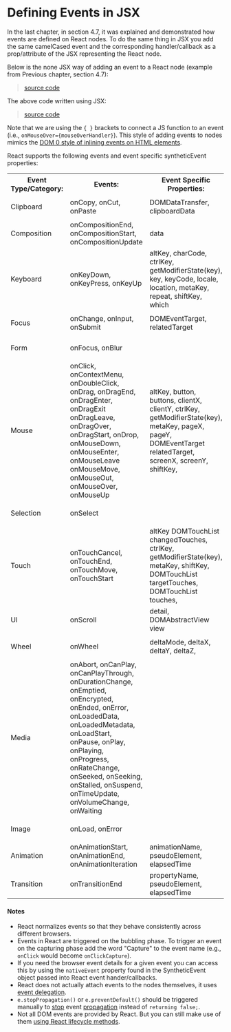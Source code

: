 # Defining Events in JSX

In the last chapter, in section 4.7, it was explained and demonstrated how events are defined on React nodes. To do the same thing in JSX you add the same camelCased event and the corresponding handler/callback as a prop/attribute of the JSX representing the React node.

Below is the none JSX way of adding an event to a React node (example from Previous chapter, section 4.7):

> [source code](https://jsfiddle.net/ct5acw2y/#tabs=js,result,html,resources)

The above code written using JSX:

> [source code](https://jsfiddle.net/tvmqwuu1/#tabs=js,result,html,resources)

Note that we are using the `{ }` brackets to connect a JS function to an event (i.e., `onMouseOver={mouseOverHandler}`). This style of adding events to nodes mimics the [DOM 0 style of inlining events on HTML elements](http://stackoverflow.com/questions/5642659/what-is-the-difference-between-dom-level-0-events-vs-dom-level-2-events).

React supports the following events and event specific syntheticEvent properties:

<table>
<tr>
<th>Event Type/Category:</th>
<th>Events:</th>
<th>Event Specific Properties:</th>
</tr>
  <tr>
  	<td><p>Clipboard</p></td>
    <td>onCopy, onCut, onPaste</td>
	<td>DOMDataTransfer, clipboardData</td>
  </tr>
  <tr>
  	<td><p>Composition</p></td>
    <td>onCompositionEnd, onCompositionStart, onCompositionUpdate</td>
	<td>data</td>
  </tr>
  <tr>
  	<td><p>Keyboard</p></td>
    <td>onKeyDown, onKeyPress, onKeyUp</td>
	<td>altKey,
charCode,
ctrlKey,
getModifierState(key),
key,
keyCode,
locale,
location,
metaKey,
repeat,
shiftKey,
which</td>
  </tr>
  <tr>
	  <td><p>Focus</p></td>
	<td>onChange, onInput, onSubmit</td>
  <td>DOMEventTarget,  relatedTarget</td>
  </tr>
  <tr>
	<td><p>Form</p></td>
  <td>onFocus, onBlur</td>
  <td></td>
  </tr>
  <tr>
	<td><p>Mouse</p></td>
  <td>onClick, onContextMenu, onDoubleClick, onDrag, onDragEnd, onDragEnter, onDragExit
onDragLeave, onDragOver, onDragStart, onDrop, onMouseDown, onMouseEnter, onMouseLeave
onMouseMove, onMouseOut, onMouseOver, onMouseUp</td>
  <td>altKey,
button,
buttons,
clientX,
clientY,
ctrlKey,
getModifierState(key),
metaKey,
pageX,
pageY,
DOMEventTarget relatedTarget,
screenX,
screenY,
shiftKey,
  </td>
  </tr>
  <tr>
  <td><p>Selection</p></td>
  <td>onSelect</td>
  <td></td>
  </tr>
  <tr>
  <td><p>Touch</p></td>
  <td>onTouchCancel, onTouchEnd, onTouchMove, onTouchStart</td>
  <td>
  altKey
  DOMTouchList changedTouches,
  ctrlKey,
  getModifierState(key),
  metaKey,
  shiftKey,
  DOMTouchList targetTouches,
  DOMTouchList touches,
  </td>
  </tr>
  <tr>
  <td><p>UI</p></td>
  <td>onScroll</td>
  <td>
  detail,
  DOMAbstractView view
  </td>
  </tr>
  <tr>
  <td><p>Wheel</p></td>
  <td>onWheel</td>
  <td>
  deltaMode,
  deltaX,
  deltaY,
  deltaZ,
  </td>
  </tr>

  <tr>
  <td><p>Media</p></td>
  <td>onAbort, onCanPlay, onCanPlayThrough, onDurationChange, onEmptied, onEncrypted, onEnded, onError, onLoadedData, onLoadedMetadata, onLoadStart, onPause, onPlay, onPlaying, onProgress, onRateChange, onSeeked, onSeeking, onStalled, onSuspend, onTimeUpdate, onVolumeChange, onWaiting</td>
  <td></td>
  </tr>

  <tr>
  <td><p>Image</p></td>
  <td>onLoad, onError</td>
  <td></td>
  </tr>

  <tr>
  <td><p>Animation</p></td>
  <td>onAnimationStart, onAnimationEnd, onAnimationIteration</td>
  <td>
  animationName,
  pseudoElement,
  elapsedTime
  </td>
  </tr>

  <tr>
  <td><p>Transition</p></td>
  <td>onTransitionEnd</td>
  <td>
  propertyName,
  pseudoElement,
  elapsedTime
  </td>
  </tr>

</table>



#### Notes

* React normalizes events so that they behave consistently across different browsers.
* Events in React are triggered on the bubbling phase. To trigger an event on the capturing phase add the word "Capture" to the event name (e.g., `onClick` would become `onClickCapture`).
* If you need the browser event details for a given event you can access this by using the `nativeEvent` property found in the SyntheticEvent object passed into React event hander/callbacks.
* React does not actually attach events to the nodes themselves, it uses [event delegation](http://domenlightenment.com/#11.14).
* `e.stopPropagation()` or `e.preventDefault()` should be triggered manually to [stop](http://domenlightenment.com/#11.9) event [propagation](http://domenlightenment.com/#11.10) instead of `returning false;`.
* Not all DOM events are provided by React. But you can still make use of them [using React lifecycle methods](https://facebook.github.io/react/tips/dom-event-listeners.html).
